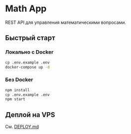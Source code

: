 # Math App

REST API для управления математическими вопросами.

## Быстрый старт

### Локально с Docker

```bash
cp .env.example .env
docker-compose up -d
```

### Без Docker

```bash
npm install
cp .env.example .env
npm start
```

## Деплой на VPS

См. [DEPLOY.md](./DEPLOY.md)
